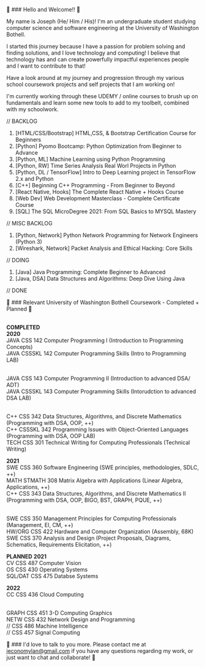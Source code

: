 👋 ### Hello and Welcome!! 👋

My name is Joseph (He/ Him / His)! I'm an undergraduate student studying computer science and software engineering at the University of Washington Bothell.

I started this journey because I have a passion for problem solving and finding solutions, and I love technology and computing! I believe that technology has and can create powerfully impactful experiences people and I want to contribute to that!

Have a look around at my journey and progression through my various school coursework projects and self projects that I am working on!

I'm currently working through these UDEMY / online courses to brush up on fundamentals and learn some new tools to add to my toolbelt, combined with my schoolwork.

// BACKLOG
  1. [HTML/CSS/Bootstrap]       HTML,CSS, & Bootstrap Certification Course for Beginners
  2. [Python]                   Pyomo Bootcamp: Python Optimization from Beginner to Advance
  3. [Python, ML]               Machine Learning using Python Programming
  4. [Python, RW]               Time Series Analysis Real Worl Projects in Python
  5. [Python, DL / TensorFlow]  Intro to Deep Learning project in TensorFlow 2.x and Python
  7. [C++]                      Beginning C++ Programming - From Beginner to Beyond
  8. [React Native, Hooks]      The Complete React Native + Hooks Course
  9. [Web Dev]                  Web Development Masterclass - Complete Certificate Course
  10. [SQL]                     The SQL MicroDegree 2021: From SQL Basics to MYSQL Mastery

// MISC BACKLOG
  1. [Python, Network]          Python Network Programming for Network Engineers (Python 3)
  2. [Wireshark, Network]       Packet Analysis and Ethical Hacking: Core Skills

// DOING
  1. [Java]                     Java Programming: Complete Beginner to Advanced
  2. [Java, DSA]                Data Structures and Algorithms: Deep Dive Using Java

// DONE







👋 ### Relevant University of Washington Bothell Coursework - Completed + Planned 👋

<br />**COMPLETED**
<br />**2020**
<br />JAVA    CSS 142 Computer Programming I (Introduction to Programming Concepts)
<br />JAVA    CSSSKL 142 Computer Programming Skills (Intro to Programming LAB)

<br />JAVA    CSS 143 Computer Programming II (Introduction to advanced DSA/ ADT)
<br />JAVA    CSSSKL 143 Computer Programming Skills (Intorudction to advanced DSA LAB)

<br />C++     CSS 342 Data Structures, Algorithms, and Discrete Mathematics (Programming with DSA, OOP, ++)
<br />C++     CSSSKL 342 Programming Issues with Object-Oriented Languages (Programming with DSA, OOP LAB)
<br />TECH    CSS 301 Technical Writing for Computing Professionals (Technical Writing)

**2021**
<br />SWE     CSS 360 Software Engineering (SWE principles, methodologies, SDLC, ++)
<br />MATH    STMATH 308 Matrix Algebra with Applications (Linear Algebra, Applications, ++)
<br />C++     CSS 343 Data Structures, Algorithms, and Discrete Mathematics II (Programming with DSA, OOP, BIGO, BST, GRAPH, PQUE, ++)

<br />SWE     CSS 350 Management Principles for Computing Professionals (Management, EI, CM, ++)
<br />HW/ORG  CSS 422 Hardware and Computer Organization (Assembly, 68K)
<br />SWE     CSS 370 Analysis and Design (Project Proposals, Diagrams, Schematics, Requirements Elicitation, ++)

**PLANNED**
**2021**
<br />CV      CSS 487 Computer Vision
<br />OS      CSS 430 Operating Systems
<br />SQL/DAT CSS 475 Databse Systems

**2022**
<br />CC      CSS 436 Cloud Computing

<br />GRAPH   CSS 451 3-D Computing Graphics
<br />NETW    CSS 432 Network Design and Programming
<br />        // CSS 486 Machine Intelligence
<br />        // CSS 457 Signal Computing

👋 ### I'd love to talk to you more. Please contact me at jeconomylan@gmail.com if you have any questions regarding my work, or just want to chat and collaborate! 👋

<!--
**josephelan/josephelan** is a ✨ _special_ ✨ repository because its `README.md` (this file) appears on your GitHub profile.

Here are some ideas to get you started:

- 🔭 I’m currently working on ...
- 🌱 I’m currently learning ...
- 👯 I’m looking to collaborate on ...
- 🤔 I’m looking for help with ...
- 💬 Ask me about ...
- 📫 How to reach me: ...
- 😄 Pronouns: ...
- ⚡ Fun fact: ...
-->
